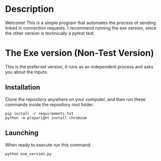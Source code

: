 # Description
Welcome! This is a simple program that automates the process of sending linked in connection requests. I recommend running the exe version, since the other version is technically a pytest test.

# The Exe version (Non-Test Version)
This is the preferred version, it runs as an independent process and asks you about the inputs.

## Installation
Clone the repository anywhere on your computer, and then run these commands inside the repository root folder.
```
pip install -r requirements.txt
python -m playwright install chromium
```
## Launching
When ready to execute run this command.
```
python exe_version.py
```
